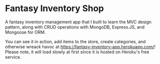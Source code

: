 # Fantasy Inventory Shop

A fantasy inventory management app that I built to learn the MVC design pattern, along with CRUD operations with MongoDB, Express.JS, and Mongoose for ORM.

You can see it in action, add items to the store, create categories, and otherwise wreack havoc at https://fantasy-inventory-app.herokuapp.com/! Please note, it will load slowly at first since it is hosted on Heroku's free service.

